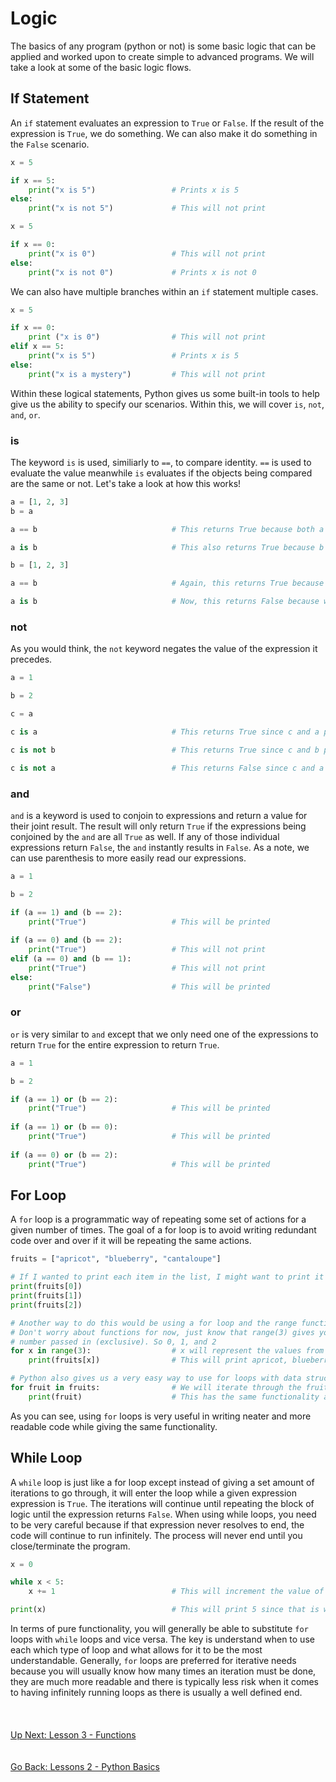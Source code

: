 # Logic
The basics of any program (python or not) is some basic logic that can be applied and worked upon to create simple to
advanced programs. We will take a look at some of the basic logic flows.
    
## If Statement
An `if` statement evaluates an expression to `True` or `False`. If the result of the expression is `True`, we do
something. We can also make it do something in the `False` scenario.

```python
x = 5

if x == 5:
    print("x is 5")                 # Prints x is 5
else:
    print("x is not 5")             # This will not print
``` 

```python
x = 5

if x == 0:
    print("x is 0")                 # This will not print
else:
    print("x is not 0")             # Prints x is not 0
``` 

We can also have multiple branches within an `if` statement multiple cases.

```python
x = 5

if x == 0:
    print ("x is 0")                # This will not print
elif x == 5:
    print("x is 5")                 # Prints x is 5
else:
    print("x is a mystery")         # This will not print
```

Within these logical statements, Python gives us some built-in tools to help give us the ability to specify our scenarios.
Within this, we will cover `is`, `not`, `and`, `or`.

### is
The keyword `is` is used, similiarly to `==`, to compare identity. `==` is used to evaluate the value meanwhile `is`
evaluates if the objects being compared are the same or not. Let's take a look at how this works!

```python
a = [1, 2, 3]
b = a

a == b                              # This returns True because both a and b have the same value [1, 2, 3]

a is b                              # This also returns True because b points to the list a

b = [1, 2, 3]

a == b                              # Again, this returns True because both a and b have the same value [1, 2, 3]

a is b                              # Now, this returns False because while b now points to a new list with the same value 
```

### not
As you would think, the `not` keyword negates the value of the expression it precedes.

```python
a = 1

b = 2

c = a

c is a                              # This returns True since c and a point to the same int

c is not b                          # This returns True since c and b point to different ints

c is not a                          # This returns False since c and a point to the same int
```

### and
`and` is a keyword is used to conjoin to expressions and return a value for their joint result. The result will only
return `True` if the expressions being conjoined by the `and` are all `True` as well. If any of those individual
expressions return `False`, the `and` instantly results in `False`. As a note, we can use parenthesis to more easily
read our expressions.

```python
a = 1

b = 2

if (a == 1) and (b == 2):
    print("True")                   # This will be printed
    
if (a == 0) and (b == 2):
    print("True")                   # This will not print
elif (a == 0) and (b == 1):
    print("True")                   # This will not print        
else:
    print("False")                  # This will be printed
```

### or
`or` is very similar to `and` except that we only need one of the expressions to return `True` for the entire expression
to return `True`.

```python
a = 1

b = 2

if (a == 1) or (b == 2):
    print("True")                   # This will be printed
    
if (a == 1) or (b == 0):
    print("True")                   # This will be printed
    
if (a == 0) or (b == 2):
    print("True")                   # This will be printed
```

## For Loop
A `for` loop is a programmatic way of repeating some set of actions for a given number of times. The goal of a for loop
is to avoid writing redundant code over and over if it will be repeating the same actions.


```python
fruits = ["apricot", "blueberry", "cantaloupe"]

# If I wanted to print each item in the list, I might want to print it by the index
print(fruits[0])
print(fruits[1])
print(fruits[2])

# Another way to do this would be using a for loop and the range function
# Don't worry about functions for now, just know that range(3) gives you a list of numbers starting from 0 to the
# number passed in (exclusive). So 0, 1, and 2
for x in range(3):                  # x will represent the values from the range function
    print(fruits[x])                # This will print apricot, blueberry, and cataloupe each in new lines

# Python also gives us a very easy way to use for loops with data structures
for fruit in fruits:                # We will iterate through the fruits object and fruit will represent that value
    print(fruit)                    # This has the same functionality as above
```

As you can see, using `for` loops is very useful in writing neater and more readable code while giving the same
functionality.


## While Loop
A `while` loop is just like a for loop except instead of giving a set amount of iterations to go through, it will enter
the loop while a given expression expression is `True`. The iterations will continue until repeating the block of logic
until the expression returns `False`. When using while loops, you need to be very careful because if that expression
never resolves to end, the code will continue to run infinitely. The process will never end until you close/terminate
the program.

```python
x = 0

while x < 5:
    x += 1                          # This will increment the value of x each time until (x < 5) no longer returns True

print(x)                            # This will print 5 since that is when x < 5 is no longer True
```

In terms of pure functionality, you will generally be able to substitute `for` loops with `while` loops and vice versa.
The key is understand when to use each which type of loop and what allows for it to be the most understandable.
Generally, `for` loops are preferred for iterative needs because you will usually know how many times an iteration must
be done, they are much more readable and there is typically less risk when it comes to having infinitely running loops
as there is usually a well defined end.
\
\
\
\
[Up Next: Lesson 3 - Functions](../lesson03-functions/README.md)
\
\
\
[Go Back: Lessons 2 - Python Basics](README.md)
